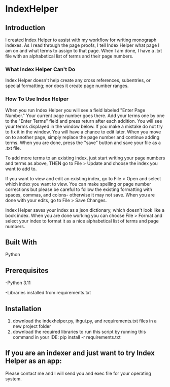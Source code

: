 # IndexHelper
## Introduction

I created Index Helper to assist with my workflow for writing monograph indexes. As I read through the page proofs, I tell Index Helper what page I am on and what terms to assign to that page. When I am done, I have a .txt file with an alphabetical list of terms and their page numbers.
### What Index Helper Can't Do

Index Helper doesn't help create any cross references, subentries, or special formatting; nor does it create page number ranges. 
### How To Use Index Helper

When you run Index Helper you will see a field labeled "Enter Page Number." Your current page number goes there. Add your terms one by one to the "Enter Terms" field and press return after each addition. You will see your terms displayed in the window below. If you make a mistake do not try to fix it in the window. You will have a chance to edit later. When you move on to another page, simply replace the page number and continue adding terms. When you are done, press the "save" button and save your file as a .txt file.

To add more terms to an existing index, just start writing your page numbers and terms as above, THEN go to File > Update and choose the index you want to add to.

If you want to view and edit an existing index, go to File > Open and select which index you want to view. You can make spelling or page number corrections but please be careful to follow the existing formatting with spaces, commas, and colons- otherwise it may not save. When you are done with your edits, go to File > Save Changes.

Index Helper saves your index as a json dictionary, which doesn't look like a book index. When you are done working you can choose File > Format and select your index to format it as a nice alphabetical list of terms and page numbers.
## Built With

Python
## Prerequisites

-Python 3.11

-Libraries installed from requirements.txt
## Installation

1. download the indexhelper.py, ihgui.py, and requirements.txt files in a new project folder
2. download the required libraries to run this script by running this command in your IDE: pip install -r requirements.txt

## If you are an indexer and just want to try Index Helper as an app: 

Please contact me and I will send you and exec file for your operating system.
